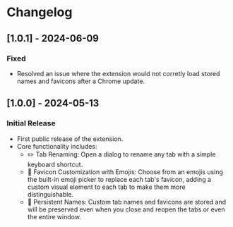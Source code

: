 # Changelog

## [1.0.1] - 2024-06-09

### Fixed 
- Resolved an issue where the extension would not corretly load stored names and favicons after a Chrome update.

## [1.0.0] - 2024-05-13

### Initial Release
- First public release of the extension.
- Core functionality includes:
  - ✏️ Tab Renaming: Open a dialog to rename any tab with a simple keyboard shortcut.
  - 🎨 Favicon Customization with Emojis: Choose from an emojis using the built-in emoji picker to replace each tab's favicon, adding a custom visual element to each tab to make them more distinguishable.
  - 🔄 Persistent Names: Custom tab names and favicons are stored and will be preserved even when you close and reopen the tabs or even the entire window.
